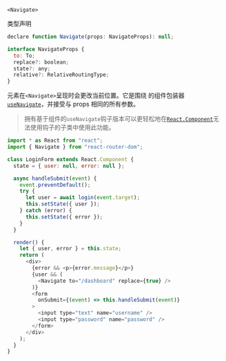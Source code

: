 `<Navigate>`

类型声明

```javascript
declare function Navigate(props: NavigateProps): null;

interface NavigateProps {
  to: To;
  replace?: boolean;
  state?: any;
  relative?: RelativeRoutingType;
}
```

元素在`<Navigate>`呈现时会更改当前位置。它是围绕 的组件包装器[`useNavigate`](https://reactrouter.com/en/main/hooks/use-navigate)，并接受与 props 相同的所有参数。

> 拥有基于组件的`useNavigate`钩子版本可以更轻松地在[`React.Component`](https://reactjs.org/docs/react-component.html)无法使用钩子的子类中使用此功能。

```javascript
import * as React from "react";
import { Navigate } from "react-router-dom";

class LoginForm extends React.Component {
  state = { user: null, error: null };

  async handleSubmit(event) {
    event.preventDefault();
    try {
      let user = await login(event.target);
      this.setState({ user });
    } catch (error) {
      this.setState({ error });
    }
  }

  render() {
    let { user, error } = this.state;
    return (
      <div>
        {error && <p>{error.message}</p>}
        {user && (
          <Navigate to="/dashboard" replace={true} />
        )}
        <form
          onSubmit={(event) => this.handleSubmit(event)}
        >
          <input type="text" name="username" />
          <input type="password" name="password" />
        </form>
      </div>
    );
  }
}
```